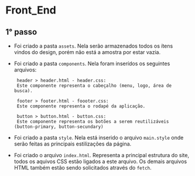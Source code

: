 # Front_End
## 1° passo
  - Foi criado a pasta `assets`. Nela serão armazenados todos os ítens vindos do design, porém não está a amostra por estar vazia.
  - Foi criado a pasta `components`. Nela foram inserídos os seguintes arquivos:
    
      ```
       header > header.html - header.css:
       Este componente representa o cabeçalho (menu, logo, área de busca).
       
       footer > footer.html - foooter.css:
       Este componente representa o rodapé da aplicação.
      
       button > button.html - button.css:
       Este componente representa os botões a serem reutilizáveis (button-primary, button-secundary)
      ```
  - Foi criado a pasta `style`. Nela está inserido o arquivo `main.style` onde serão feitas as principais 
    estilizações da página.
  - Foi criado o arquivo `index.html`. Representa a principal estrutura do site, todos os aquivos CSS estão 
    ligados a este arquivo. Os demais arquivos HTML também estão sendo solicitados através do `fetch`.
